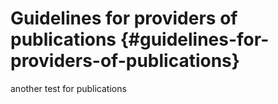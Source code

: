 # Guidelines for providers of publications {#guidelines-for-providers-of-publications}

another test for publications
